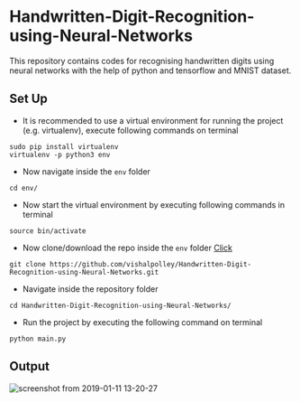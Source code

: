 # Handwritten-Digit-Recognition-using-Neural-Networks

This repository contains codes for recognising handwritten digits using neural networks with the help of python and tensorflow and MNIST dataset.

## Set Up

* It is recommended to use a virtual environment for running the project (e.g. virtualenv), execute following commands on terminal
```
sudo pip install virtualenv
virtualenv -p python3 env
```

* Now navigate inside the `env` folder
```
cd env/
```

* Now start the virtual environment by executing following commands in terminal
```
source bin/activate
```

* Now clone/download the repo inside the `env` folder [Click](https://github.com/vishalpolley/Handwritten-Digit-Recognition-using-Neural-Networks/archive/master.zip)
```
git clone https://github.com/vishalpolley/Handwritten-Digit-Recognition-using-Neural-Networks.git
```

* Navigate inside the repository folder
```
cd Handwritten-Digit-Recognition-using-Neural-Networks/
```

* Run the project by executing the following command on terminal
```
python main.py
```

## Output

![screenshot from 2019-01-11 13-20-27](https://user-images.githubusercontent.com/20622980/51020278-199c3c00-15a4-11e9-9c8d-fa123569428b.png)
